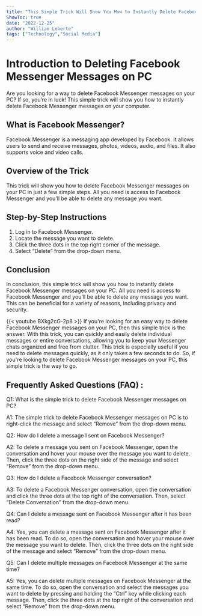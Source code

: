 ```yaml
---
title: "This Simple Trick Will Show You How to Instantly Delete Facebook Messenger Messages on PC!"
ShowToc: true 
date: "2022-12-25"
author: "William Leberte" 
tags: ["Technology","Social Media"]
---
```

# Introduction to Deleting Facebook Messenger Messages on PC

Are you looking for a way to delete Facebook Messenger messages on your PC? If so, you’re in luck! This simple trick will show you how to instantly delete Facebook Messenger messages on your computer.

## What is Facebook Messenger?

Facebook Messenger is a messaging app developed by Facebook. It allows users to send and receive messages, photos, videos, audio, and files. It also supports voice and video calls.

## Overview of the Trick

This trick will show you how to delete Facebook Messenger messages on your PC in just a few simple steps. All you need is access to Facebook Messenger and you’ll be able to delete any message you want.

## Step-by-Step Instructions

1. Log in to Facebook Messenger.
2. Locate the message you want to delete.
3. Click the three dots in the top right corner of the message.
4. Select “Delete” from the drop-down menu.

## Conclusion

In conclusion, this simple trick will show you how to instantly delete Facebook Messenger messages on your PC. All you need is access to Facebook Messenger and you’ll be able to delete any message you want. This can be beneficial for a variety of reasons, including privacy and security.

{{< youtube BXkg2cG-2p8 >}} 
If you're looking for an easy way to delete Facebook Messenger messages on your PC, then this simple trick is the answer. With this trick, you can quickly and easily delete individual messages or entire conversations, allowing you to keep your Messenger chats organized and free from clutter. This trick is especially useful if you need to delete messages quickly, as it only takes a few seconds to do. So, if you're looking to delete Facebook Messenger messages on your PC, this simple trick is the way to go.

## Frequently Asked Questions (FAQ) :
Q1: What is the simple trick to delete Facebook Messenger messages on PC?

A1: The simple trick to delete Facebook Messenger messages on PC is to right-click the message and select “Remove” from the drop-down menu.

Q2: How do I delete a message I sent on Facebook Messenger?

A2: To delete a message you sent on Facebook Messenger, open the conversation and hover your mouse over the message you want to delete. Then, click the three dots on the right side of the message and select “Remove” from the drop-down menu.

Q3: How do I delete a Facebook Messenger conversation?

A3: To delete a Facebook Messenger conversation, open the conversation and click the three dots at the top right of the conversation. Then, select “Delete Conversation” from the drop-down menu.

Q4: Can I delete a message sent on Facebook Messenger after it has been read?

A4: Yes, you can delete a message sent on Facebook Messenger after it has been read. To do so, open the conversation and hover your mouse over the message you want to delete. Then, click the three dots on the right side of the message and select “Remove” from the drop-down menu.

Q5: Can I delete multiple messages on Facebook Messenger at the same time?

A5: Yes, you can delete multiple messages on Facebook Messenger at the same time. To do so, open the conversation and select the messages you want to delete by pressing and holding the “Ctrl” key while clicking each message. Then, click the three dots at the top right of the conversation and select “Remove” from the drop-down menu.


